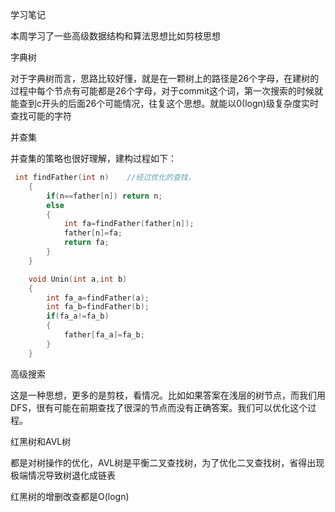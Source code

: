 学习笔记

本周学习了一些高级数据结构和算法思想比如剪枝思想

字典树

对于字典树而言，思路比较好懂，就是在一颗树上的路径是26个字母，在建树的过程中每个节点有可能都是26个字母，对于commit这个词，第一次搜索的时候就能查到c开头的后面26个可能情况，往复这个思想。就能以0(logn)级复杂度实时查找可能的字符

并查集

并查集的策略也很好理解，建构过程如下：

```c++
 int findFather(int n)    //经过优化的查找，
    {
        if(n==father[n]) return n;
        else 
        {
            int fa=findFather(father[n]);
            father[n]=fa;
            return fa;
        }
    }

    void Unin(int a,int b)
    {
        int fa_a=findFather(a);
        int fa_b=findFather(b);
        if(fa_a!=fa_b)
        {
            father[fa_a]=fa_b;
        }
    }    
```

高级搜索

这是一种思想，更多的是剪枝，看情况。比如如果答案在浅层的树节点，而我们用DFS，很有可能在前期查找了很深的节点而没有正确答案。我们可以优化这个过程。

红黑树和AVL树

都是对树操作的优化，AVL树是平衡二叉查找树，为了优化二叉查找树，省得出现极端情况导致树退化成链表

红黑树的增删改查都是O(logn)